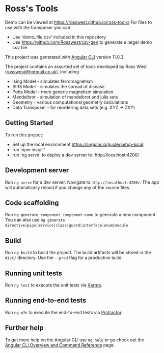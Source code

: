 # Ross's Tools

Demo can be viewed at https://rosswest.github.io/ross-tools/
For files to use with the transposer you can:
* Use 'demo_file.csv' included in this repository
* Use https://github.com/Rosswest/csv-gen to generate a larger demo csv file

This project was generated with [Angular CLI](https://github.com/angular/angular-cli) version 11.0.3.

The project contains an assorted set of tools developed by Ross West (rosswest@hotmail.co.uk), including
* Ising Model - simulates ferromagnetism
* SIRS Model - simulates the spread of disease
* Potts Model - more generic magnetism simulation
* Mandelbrot - simulation of mandelbrot and julia sets
* Geometry - various computational geometry calculations
* Data Transposer - for reordering data sets (e.g. XYZ -> ZXY)

## Getting Started

To run this project:
* Set up the local environment https://angular.io/guide/setup-local
* run 'npm install'
* run 'ng serve' to deploy a dev server to `http://localhost:4200/

## Development server

Run `ng serve` for a dev server. Navigate to `http://localhost:4200/`. The app will automatically reload if you change any of the source files.

## Code scaffolding

Run `ng generate component component-name` to generate a new component. You can also use `ng generate directive|pipe|service|class|guard|interface|enum|module`.

## Build

Run `ng build` to build the project. The build artifacts will be stored in the `dist/` directory. Use the `--prod` flag for a production build.

## Running unit tests

Run `ng test` to execute the unit tests via [Karma](https://karma-runner.github.io).

## Running end-to-end tests

Run `ng e2e` to execute the end-to-end tests via [Protractor](http://www.protractortest.org/).

## Further help

To get more help on the Angular CLI use `ng help` or go check out the [Angular CLI Overview and Command Reference](https://angular.io/cli) page.
